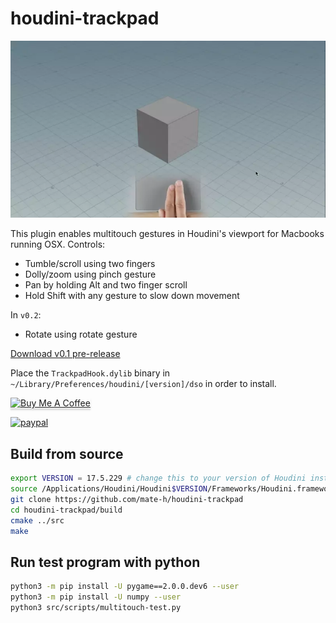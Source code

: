 # houdini-trackpad

![preview](https://raw.githubusercontent.com/mate-h/houdini-trackpad/master/static/houdini-trackpad.webp)

This plugin enables multitouch gestures in Houdini's viewport for Macbooks running OSX.
Controls:

- Tumble/scroll using two fingers
- Dolly/zoom using pinch gesture
- Pan by holding Alt and two finger scroll
- Hold Shift with any gesture to slow down movement

In `v0.2`:

- Rotate using rotate gesture

[Download v0.1 pre-release](https://github.com/mate-h/houdini-trackpad/releases/download/0.1/TrackpadHook.dylib)

Place the `TrackpadHook.dylib` binary in `~/Library/Preferences/houdini/[version]/dso` in order to install.

<a href="https://www.buymeacoffee.com/mateh" target="_blank"><img src="https://www.buymeacoffee.com/assets/img/custom_images/orange_img.png" alt="Buy Me A Coffee" style="height: 41px !important;width: 174px !important;box-shadow: 0px 3px 2px 0px rgba(190, 190, 190, 0.5) !important;-webkit-box-shadow: 0px 3px 2px 0px rgba(190, 190, 190, 0.5) !important;" ></a>

<form action="https://www.paypal.com/cgi-bin/webscr" method="post" target="_top">
<input type="hidden" name="cmd" value="_donations" />
<input type="hidden" name="business" value="4YHXGYE9P9QJG" />
<input type="hidden" name="item_name" value="Coffee Drinking" />
<input type="hidden" name="currency_code" value="USD" />
</form>

[![paypal](https://www.paypalobjects.com/en_US/i/btn/btn_donateCC_LG.gif)](https://www.paypal.com/cgi-bin/webscr?cmd=_s-xclick&hosted_button_id=4YHXGYE9P9QJG)

## Build from source

```bash
export VERSION = 17.5.229 # change this to your version of Houdini installation
source /Applications/Houdini/Houdini$VERSION/Frameworks/Houdini.framework/Versions/Current/Resources/houdini_setup
git clone https://github.com/mate-h/houdini-trackpad
cd houdini-trackpad/build
cmake ../src
make
```

## Run test program with python

```bash
python3 -m pip install -U pygame==2.0.0.dev6 --user
python3 -m pip install -U numpy --user
python3 src/scripts/multitouch-test.py
```
